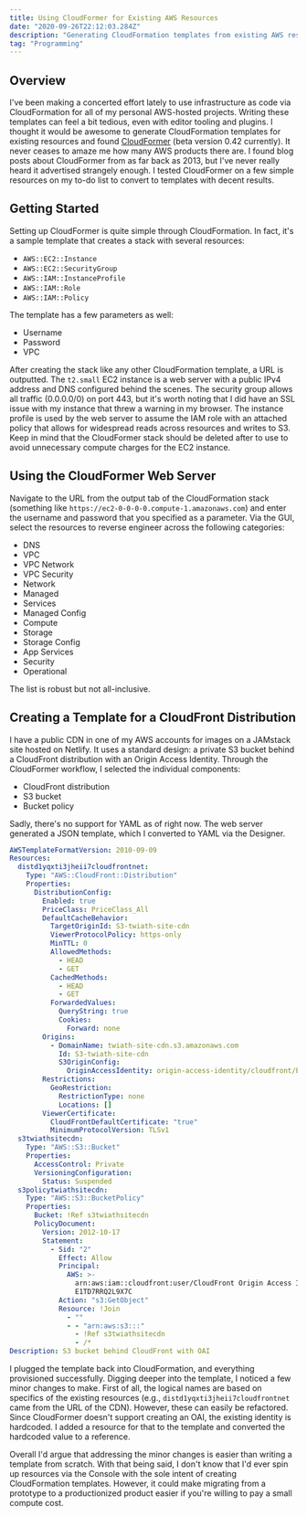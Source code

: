 ```yaml
---
title: Using CloudFormer for Existing AWS Resources 
date: "2020-09-26T22:12:03.284Z"
description: "Generating CloudFormation templates from existing AWS resources."
tag: "Programming"
---
```


## Overview
I've been making a concerted effort lately to use infrastructure as code via CloudFormation for all of my personal AWS-hosted projects. Writing these templates can feel a bit tedious, even with editor tooling and plugins. I thought it would be awesome to generate CloudFormation templates for existing resources and found [CloudFormer](https://docs.aws.amazon.com/AWSCloudFormation/latest/UserGuide/cfn-using-cloudformer.html) (beta version 0.42 currently). It never ceases to amaze me how many AWS products there are. I found blog posts about CloudFormer from as far back as 2013, but I've never really heard it advertised strangely enough. I tested CloudFormer on a few simple resources on my to-do list to convert to templates with decent results.

## Getting Started
Setting up CloudFormer is quite simple through CloudFormation. In fact, it's a sample template that creates a stack with several resources:
- `AWS::EC2::Instance`
- `AWS::EC2::SecurityGroup`
- `AWS::IAM::InstanceProfile`
- `AWS::IAM::Role`
- `AWS::IAM::Policy`

The template has a few parameters as well:
- Username
- Password
- VPC 

After creating the stack like any other CloudFormation template, a URL is outputted. The `t2.small` EC2 instance is a web server with a public IPv4 address and DNS configured behind the scenes. The security group allows all traffic (0.0.0.0/0) on port 443, but it's worth noting that I did have an SSL issue with my instance that threw a warning in my browser. The instance profile is used by the web server to assume the IAM role with an attached policy that allows for widespread reads across resources and writes to S3. Keep in mind that the CloudFormer stack should be deleted after to use to avoid unnecessary compute charges for the EC2 instance.

## Using the CloudFormer Web Server
Navigate to the URL from the output tab of the CloudFormation stack (something like `https://ec2-0-0-0-0.compute-1.amazonaws.com`) and enter the username and password that you specified as a parameter. Via the GUI, select the resources to reverse engineer across the following categories:
- DNS
- VPC
- VPC Network
- VPC Security
- Network
- Managed
- Services
- Managed Config
- Compute
- Storage
- Storage Config
- App Services
- Security
- Operational

The list is robust but not all-inclusive.

## Creating a Template for a CloudFront Distribution
I have a public CDN in one of my AWS accounts for images on a JAMstack site hosted on Netlify. It uses a standard design: a private S3 bucket behind a CloudFront distribution with an Origin Access Identity. Through the CloudFormer workflow, I selected the individual components:
- CloudFront distribution
- S3 bucket
- Bucket policy

Sadly, there's no support for YAML as of right now. The web server generated a JSON template, which I converted to YAML via the Designer.

```yaml
AWSTemplateFormatVersion: 2010-09-09
Resources:
  distd1yqxti3jheii7cloudfrontnet:
    Type: "AWS::CloudFront::Distribution"
    Properties:
      DistributionConfig:
        Enabled: true
        PriceClass: PriceClass_All
        DefaultCacheBehavior:
          TargetOriginId: S3-twiath-site-cdn
          ViewerProtocolPolicy: https-only
          MinTTL: 0
          AllowedMethods:
            - HEAD
            - GET
          CachedMethods:
            - HEAD
            - GET
          ForwardedValues:
            QueryString: true
            Cookies:
              Forward: none
        Origins:
          - DomainName: twiath-site-cdn.s3.amazonaws.com
            Id: S3-twiath-site-cdn
            S3OriginConfig:
              OriginAccessIdentity: origin-access-identity/cloudfront/E1TD7RRQ2L9X7C
        Restrictions:
          GeoRestriction:
            RestrictionType: none
            Locations: []
        ViewerCertificate:
          CloudFrontDefaultCertificate: "true"
          MinimumProtocolVersion: TLSv1
  s3twiathsitecdn:
    Type: "AWS::S3::Bucket"
    Properties:
      AccessControl: Private
      VersioningConfiguration:
        Status: Suspended
  s3policytwiathsitecdn:
    Type: "AWS::S3::BucketPolicy"
    Properties:
      Bucket: !Ref s3twiathsitecdn
      PolicyDocument:
        Version: 2012-10-17
        Statement:
          - Sid: "2"
            Effect: Allow
            Principal:
              AWS: >-
                arn:aws:iam::cloudfront:user/CloudFront Origin Access Identity
                E1TD7RRQ2L9X7C
            Action: "s3:GetObject"
            Resource: !Join
              - ""
              - - "arn:aws:s3:::"
                - !Ref s3twiathsitecdn
                - /*
Description: S3 bucket behind CloudFront with OAI
```

I plugged the template back into CloudFormation, and everything provisioned successfully. Digging deeper into the template, I noticed a few minor changes to make. First of all, the logical names are based on specifics of the existing resources (e.g., `distd1yqxti3jheii7cloudfrontnet` came from the URL of the CDN). However, these can easily be refactored. Since CloudFormer doesn't support creating an OAI, the existing identity is hardcoded. I added a resource for that to the template and converted the hardcoded value to a reference.

Overall I'd argue that addressing the minor changes is easier than writing a template from scratch. With that being said, I don't know that I'd ever spin up resources via the Console with the sole intent of creating CloudFormation templates. However, it could make migrating from a prototype to a productionized product easier if you're willing to pay a small compute cost.